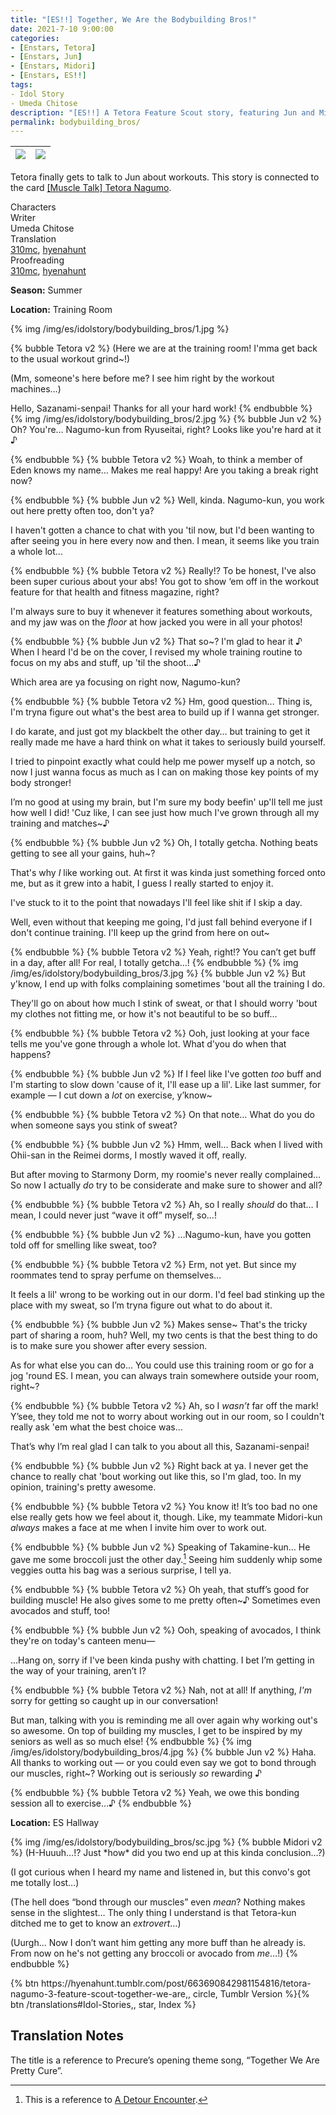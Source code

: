 ```yaml
---
title: "[ES!!] Together, We Are the Bodybuilding Bros!"
date: 2021-7-10 9:00:00
categories:
- [Enstars, Tetora]
- [Enstars, Jun]
- [Enstars, Midori]
- [Enstars, ES!!]
tags:
- Idol Story
- Umeda Chitose
description: "[ES!!] A Tetora Feature Scout story, featuring Jun and Midori. Tetora finally gets to talk to Jun about workouts."
permalink: bodybuilding_bros/
---
```

![](https://static.wikia.nocookie.net/ensemble-stars/images/4/41/%28Muscle_Talk%29_Tetora_Nagumo_M.png)|![](https://static.wikia.nocookie.net/ensemble-stars/images/4/44/%28Muscle_Talk%29_Tetora_Nagumo_M_Bloomed.png)
:-:|:-:

Tetora finally gets to talk to Jun about workouts. This story is connected to the card [[Muscle Talk] Tetora Nagumo](https://ensemble-stars.fandom.com/wiki/(Muscle_Talk)_Tetora_Nagumo).

<div class="three-wrapper" style="--storyColor:#965e7d;--storyColor-rgb:150,94,125;--storyColor-h:326.8;--storyColor-s: 23%;--storyColor-l:47.8%;">
    <div class="info-area">
        <div class="info">
            <div class="info-item characters">
                <div class="label">
                    Characters
                </div>
                <div class="value">
								<a href="/categories/Enstars/Tetora" character="Tetora"></a>
								<a href="/categories/Enstars/Jun" character="Jun"></a>
		            <a href="/categories/Enstars/Midori" character="Midori"></a>
                </div>
            </div>
            <div class="info-item one">
                <div class="label">
                    Writer
                </div>
                <div class="value">
                    Umeda Chitose
                </div>
            </div>
            <div class="info-item two">
                <div class="label">
                    Translation
                </div>
                <div class="value">
                    <a href="/about">310mc</a>, <a href="https://hyenahunt.tumblr.com/post/663690842981154816/tetora-nagumo-3-feature-scout-together-we-are">hyenahunt</a>
                </div>
            </div>
            <div class="info-item three">
                <div class="label">
                   Proofreading
                </div>
                <div class="value">
                    <a href="/about">310mc</a>, <a href="https://hyenahunt.tumblr.com/post/663690842981154816/tetora-nagumo-3-feature-scout-together-we-are">hyenahunt</a>
                </div>
            </div>
        </div>
    </div>
</div>

<!-- more -->

<div class="msr-season summer">
    <p><span><b>Season:</b> Summer</span></p>
</div>

<div class="msr-location">
    <p><span><b>Location:</b> Training Room</span></p>
</div>

{% img /img/es/idolstory/bodybuilding_bros/1.jpg %}

{% bubble Tetora v2 %}
(Here we are at the training room! I'mma get back to the usual workout grind~!)

(Mm, someone's here before me? I see him right by the workout machines…)

Hello, Sazanami-senpai! Thanks for all your hard work!
{% endbubble %}
{% img /img/es/idolstory/bodybuilding_bros/2.jpg %}
{% bubble Jun v2 %}
Oh? You're… Nagumo-kun from Ryuseitai, right? Looks like you're hard at it ♪

{% endbubble %}
{% bubble Tetora v2 %}
Woah, to think a member of Eden knows my name… Makes me real happy! Are you taking a break right now?

{% endbubble %}
{% bubble Jun v2 %}
Well, kinda. Nagumo-kun, you work out here pretty often too, don't ya?

I haven't gotten a chance to chat with you 'til now, but I'd been wanting to after seeing you in here every now and then. I mean, it seems like you train a whole lot…

{% endbubble %}
{% bubble Tetora v2 %}
Really!? To be honest, I've also been super curious about your abs! You got to show ‘em off in the workout feature for that health and fitness magazine, right?

I'm always sure to buy it whenever it features something about workouts, and my jaw was on the *floor* at how jacked you were in all your photos!

{% endbubble %}
{% bubble Jun v2 %}
That so~? I'm glad to hear it ♪ When I heard I'd be on the cover, I revised my whole training routine to focus on my abs and stuff, up 'til the shoot…♪

Which area are ya focusing on right now, Nagumo-kun?

{% endbubble %}
{% bubble Tetora v2 %}
Hm, good question… Thing is, I'm tryna figure out what's the best area to build up if I wanna get stronger.

I do karate, and just got my blackbelt the other day… but training to get it really made me have a hard think on what it takes to seriously build yourself.

I tried to pinpoint exactly what could help me power myself up a notch, so now I just wanna focus as much as I can on making those key points of my body stronger!

I’m no good at using my brain, but I'm sure my body beefin' up'll tell me just how well I did! 'Cuz like, I can see just how much I've grown through all my training and matches~♪

{% endbubble %}
{% bubble Jun v2 %}
Oh, I totally getcha. Nothing beats getting to see all your gains, huh~?

That's why *I* like working out. At first it was kinda just something forced onto me, but as it grew into a habit, I guess I really started to enjoy it.

I've stuck to it to the point that nowadays I'll feel like shit if I skip a day.

Well, even without that keeping me going, I'd just fall behind everyone if I don't continue training. I'll keep up the grind from here on out~

{% endbubble %}
{% bubble Tetora v2 %}
Yeah, right!? You can’t get buff in a day, after all! For real, I totally getcha…!
{% endbubble %}
{% img /img/es/idolstory/bodybuilding_bros/3.jpg %}
{% bubble Jun v2 %}
But y'know, I end up with folks complaining sometimes 'bout all the training I do.

They'll go on about how much I stink of sweat, or that I should worry 'bout my clothes not fitting me, or how it's not beautiful to be so buff…

{% endbubble %}
{% bubble Tetora v2 %}
Ooh, just looking at your face tells me you've gone through a whole lot. What d'you do when that happens?

{% endbubble %}
{% bubble Jun v2 %}
If I feel like I've gotten *too* buff and I'm starting to slow down 'cause of it, I'll ease up a lil'. Like last summer, for example — I cut down a *lot* on exercise, y’know~

{% endbubble %}
{% bubble Tetora v2 %}
On that note… What do you do when someone says you stink of sweat?

{% endbubble %}
{% bubble Jun v2 %}
Hmm, well… Back when I lived with Ohii-san in the Reimei dorms, I mostly waved it off, really.

But after moving to Starmony Dorm, my roomie's never really complained… So now I actually *do* try to be considerate and make sure to shower and all?

{% endbubble %}
{% bubble Tetora v2 %}
Ah, so I really *should* do that… I mean, I could never just “wave it off” myself, so…!

{% endbubble %}
{% bubble Jun v2 %}
…Nagumo-kun, have you gotten told off for smelling like sweat, too?

{% endbubble %}
{% bubble Tetora v2 %}
Erm, not yet. But since my roommates tend to spray perfume on themselves…

It feels a lil' wrong to be working out in our dorm. I'd feel bad stinking up the place with my sweat, so I’m tryna figure out what to do about it.

{% endbubble %}
{% bubble Jun v2 %}
Makes sense~ That's the tricky part of sharing a room, huh? Well, my two cents is that the best thing to do is to make sure you shower after every session.

As for what else you can do… You could use this training room or go for a jog 'round ES. I mean, you can always train somewhere outside your room, right~?

{% endbubble %}
{% bubble Tetora v2 %}
Ah, so I *wasn’t* far off the mark! Y’see, they told me not to worry about working out in our room, so I couldn't really ask 'em what the best choice was…

That’s why I’m real glad I can talk to you about all this, Sazanami-senpai!

{% endbubble %}
{% bubble Jun v2 %}
Right back at ya. I never get the chance to really chat 'bout working out like this, so I'm glad, too. In my opinion, training's pretty awesome.

{% endbubble %}
{% bubble Tetora v2 %}
You know it! It’s too bad no one else really gets how we feel about it, though. Like, my teammate Midori-kun *always* makes a face at me when I invite him over to work out.

{% endbubble %}
{% bubble Jun v2 %}
Speaking of Takamine-kun… He gave me some broccoli just the other day.[^1] Seeing him suddenly whip some veggies outta his bag was a serious surprise, I tell ya.

{% endbubble %}
{% bubble Tetora v2 %}
Oh yeah, that stuff’s good for building muscle! He also gives some to me pretty often~♪ Sometimes even avocados and stuff, too!

{% endbubble %}
{% bubble Jun v2 %}
Ooh, speaking of avocados, I think they're on today's canteen menu—

…Hang on, sorry if I've been kinda pushy with chatting. I bet I’m getting in the way of your training, aren’t I?

{% endbubble %}
{% bubble Tetora v2 %}
Nah, not at all! If anything, *I'm* sorry for getting so caught up in our conversation!

But man, talking with you is reminding me all over again why working out's so awesome. On top of building my muscles, I get to be inspired by my seniors as well as so much else!
{% endbubble %}
{% img /img/es/idolstory/bodybuilding_bros/4.jpg %}
{% bubble Jun v2 %}
Haha. All thanks to working out — or you could even say we got to bond through our muscles, right~? Working out is seriously *so* rewarding ♪

{% endbubble %}
{% bubble Tetora v2 %}
Yeah, we owe this bonding session all to exercise…♪
{% endbubble %}

<div class="msr-location">
    <p><span><b>Location:</b> ES Hallway</span></p>
</div>
{% img /img/es/idolstory/bodybuilding_bros/sc.jpg %}
{% bubble Midori v2 %}
(H-Huuuh…!? Just *how* did you two end up at this kinda conclusion…?)

(I got curious when I heard my name and listened in, but this convo's got me totally lost…)

(The hell does “bond through our muscles” even *mean*? Nothing makes sense in the slightest… The only thing I understand is that Tetora-kun ditched me to get to know an *extrovert*…)

(Uurgh… Now I don’t want him getting any more buff than he already is. From now on he's not getting any broccoli or avocado from *me*…!)
{% endbubble %}

<div toc>{% btn https://hyenahunt.tumblr.com/post/663690842981154816/tetora-nagumo-3-feature-scout-together-we-are,, circle, Tumblr Version %}{% btn /translations#Idol-Stories,, star, Index %}</div>

## Translation Notes
The title is a reference to Precure’s opening theme song, “Together We Are Pretty Cure”.
[^1]: This is a reference to [A Detour Encounter](https://hyenahunt.tumblr.com/post/663687909863555072/jun-sazanami-4-feature-scout-a-detour).

